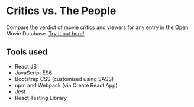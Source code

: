 # Critics vs. The People
Compare the verdict of movie critics and viewers for any entry in the Open Movie Database. [Try it out here!](https://jackmulligan-ire.github.io/critics-versus-people/)

## Tools used
- React JS
- JavaScript ES6
- Bootstrap CSS (customised using SASS)
- npm and Webpack (via Create React App)
- Jest
- React Testing Library
